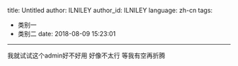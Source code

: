 title: Untitled
author: ILNILEY
author_id: ILNILEY
language: zh-cn
tags:
  - 类别一
  - 类别二
date: 2018-08-09 15:23:01
---
我就试试这个admin好不好用
好像不太行 等我有空再折腾